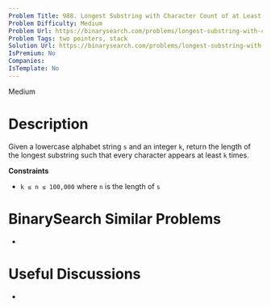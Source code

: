 ```yaml
---
Problem Title: 988. Longest Substring with Character Count of at Least K
Problem Difficulty: Medium
Problem Url: https://binarysearch.com/problems/longest-substring-with-character-count-of-at-least-k/
Problem Tags: two pointers, stack
Solution Url: https://binarysearch.com/problems/longest-substring-with-character-count-of-at-least-k/solutions/
IsPremium: No
Companies: 
IsTemplate: No
---
```


<span style="color: ;">Medium</span>

# Description

Given a lowercase alphabet string `s` and an integer `k`, return the length of the longest substring such that every character appears at least `k` times.

**Constraints**
- `k ≤ n ≤ 100,000` where `n` is the length of `s`

# BinarySearch Similar Problems

- []()

# Useful Discussions

- []()
